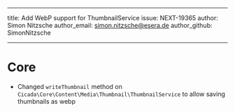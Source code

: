 ---
title: Add WebP support for ThumbnailService
issue: NEXT-19365
author: Simon Nitzsche
author_email: simon.nitzsche@esera.de
author_github: SimonNitzsche
___
# Core
* Changed `writeThumbnail` method on `Cicada\Core\Content\Media\Thumbnail\ThumbnailService` to allow saving thumbnails as webp
